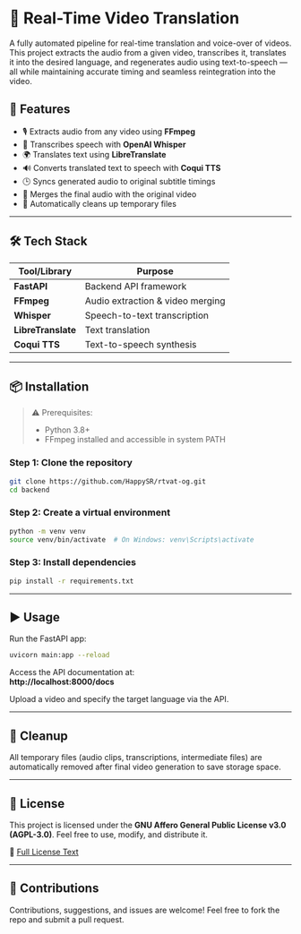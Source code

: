 # 🎥 Real-Time Video Translation

A fully automated pipeline for real-time translation and voice-over of videos. This project extracts the audio from a given video, transcribes it, translates it into the desired language, and regenerates audio using text-to-speech — all while maintaining accurate timing and seamless reintegration into the video.

## 🔧 Features

- 🎙️ Extracts audio from any video using **FFmpeg**
- 📝 Transcribes speech with **OpenAI Whisper**
- 🌍 Translates text using **LibreTranslate**
- 🔊 Converts translated text to speech with **Coqui TTS**
- 🕒 Syncs generated audio to original subtitle timings
- 📼 Merges the final audio with the original video
- 🧹 Automatically cleans up temporary files

---

## 🛠 Tech Stack

| Tool/Library     | Purpose                           |
|------------------|-----------------------------------|
| **FastAPI**       | Backend API framework              |
| **FFmpeg**        | Audio extraction & video merging  |
| **Whisper**       | Speech-to-text transcription      |
| **LibreTranslate**| Text translation                  |
| **Coqui TTS**     | Text-to-speech synthesis          |

---

## 📦 Installation

> ⚠️ Prerequisites:
> - Python 3.8+
> - FFmpeg installed and accessible in system PATH

### Step 1: Clone the repository

```bash
git clone https://github.com/HappySR/rtvat-og.git
cd backend
```

### Step 2: Create a virtual environment

```bash
python -m venv venv
source venv/bin/activate  # On Windows: venv\Scripts\activate
```

### Step 3: Install dependencies

```bash
pip install -r requirements.txt
```

---

## ▶️ Usage

Run the FastAPI app:

```bash
uvicorn main:app --reload
```

Access the API documentation at:  
**http://localhost:8000/docs**

Upload a video and specify the target language via the API.

---

## 🧼 Cleanup

All temporary files (audio clips, transcriptions, intermediate files) are automatically removed after final video generation to save storage space.

---

## 📄 License

This project is licensed under the **GNU Affero General Public License v3.0 (AGPL-3.0)**. Feel free to use, modify, and distribute it.  

📄 [Full License Text](https://www.gnu.org/licenses/agpl-3.0.txt)

---

## 🤝 Contributions

Contributions, suggestions, and issues are welcome! Feel free to fork the repo and submit a pull request.
